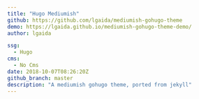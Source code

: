 ```yaml
---
title: "Hugo Mediumish"
github: https://github.com/lgaida/mediumish-gohugo-theme
demo: https://lgaida.github.io/mediumish-gohugo-theme-demo/
author: lgaida

ssg:
  - Hugo
cms:
  - No Cms
date: 2018-10-07T08:26:20Z
github_branch: master
description: "A mediumish gohugo theme, ported from jekyll"
---
```

